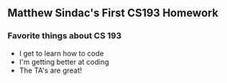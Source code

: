 ## Matthew Sindac's First CS193 Homework

### Favorite things about CS 193

- I get to learn how to code
- I'm getting better at coding
- The TA's are great!
